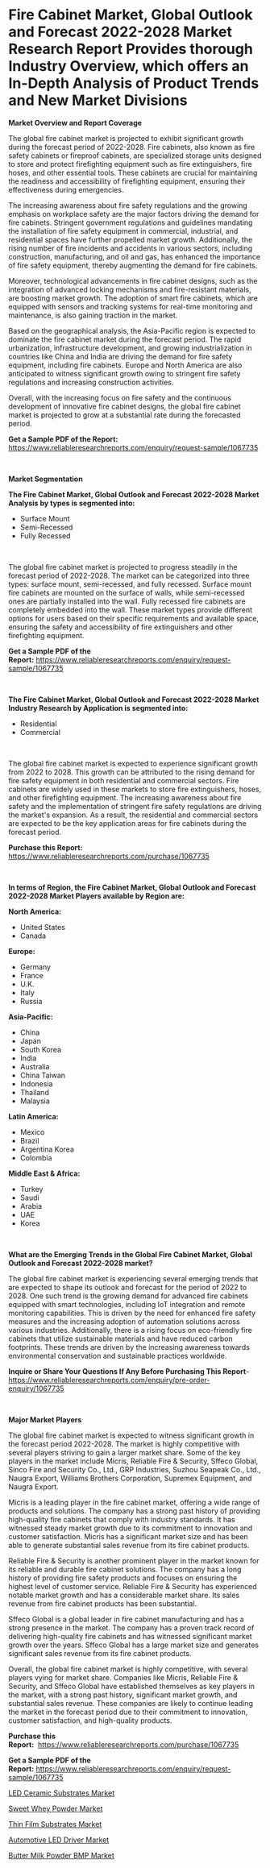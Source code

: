 <p><h1>Fire Cabinet Market, Global Outlook and Forecast 2022-2028 Market Research Report Provides thorough Industry Overview, which offers an In-Depth Analysis of Product Trends and New Market Divisions</h1></p><p><strong>Market Overview and Report Coverage</strong></p>
<p><p>The global fire cabinet market is projected to exhibit significant growth during the forecast period of 2022-2028. Fire cabinets, also known as fire safety cabinets or fireproof cabinets, are specialized storage units designed to store and protect firefighting equipment such as fire extinguishers, fire hoses, and other essential tools. These cabinets are crucial for maintaining the readiness and accessibility of firefighting equipment, ensuring their effectiveness during emergencies.</p><p>The increasing awareness about fire safety regulations and the growing emphasis on workplace safety are the major factors driving the demand for fire cabinets. Stringent government regulations and guidelines mandating the installation of fire safety equipment in commercial, industrial, and residential spaces have further propelled market growth. Additionally, the rising number of fire incidents and accidents in various sectors, including construction, manufacturing, and oil and gas, has enhanced the importance of fire safety equipment, thereby augmenting the demand for fire cabinets.</p><p>Moreover, technological advancements in fire cabinet designs, such as the integration of advanced locking mechanisms and fire-resistant materials, are boosting market growth. The adoption of smart fire cabinets, which are equipped with sensors and tracking systems for real-time monitoring and maintenance, is also gaining traction in the market.</p><p>Based on the geographical analysis, the Asia-Pacific region is expected to dominate the fire cabinet market during the forecast period. The rapid urbanization, infrastructure development, and growing industrialization in countries like China and India are driving the demand for fire safety equipment, including fire cabinets. Europe and North America are also anticipated to witness significant growth owing to stringent fire safety regulations and increasing construction activities.</p><p>Overall, with the increasing focus on fire safety and the continuous development of innovative fire cabinet designs, the global fire cabinet market is projected to grow at a substantial rate during the forecasted period.</p></p>
<p><strong>Get a Sample PDF of the Report:</strong> <a href="https://www.reliableresearchreports.com/enquiry/request-sample/1067735">https://www.reliableresearchreports.com/enquiry/request-sample/1067735</a></p>
<p>&nbsp;</p>
<p><strong>Market Segmentation</strong></p>
<p><strong>The Fire Cabinet Market, Global Outlook and Forecast 2022-2028 Market Analysis by types is segmented into:</strong></p>
<p><ul><li>Surface Mount</li><li>Semi-Recessed</li><li>Fully Recessed</li></ul></p>
<p>&nbsp;</p>
<p><p>The global fire cabinet market is projected to progress steadily in the forecast period of 2022-2028. The market can be categorized into three types: surface mount, semi-recessed, and fully recessed. Surface mount fire cabinets are mounted on the surface of walls, while semi-recessed ones are partially installed into the wall. Fully recessed fire cabinets are completely embedded into the wall. These market types provide different options for users based on their specific requirements and available space, ensuring the safety and accessibility of fire extinguishers and other firefighting equipment.</p></p>
<p><strong>Get a Sample PDF of the Report:</strong>&nbsp;<a href="https://www.reliableresearchreports.com/enquiry/request-sample/1067735">https://www.reliableresearchreports.com/enquiry/request-sample/1067735</a></p>
<p>&nbsp;</p>
<p><strong>The Fire Cabinet Market, Global Outlook and Forecast 2022-2028 Market Industry Research by Application is segmented into:</strong></p>
<p><ul><li>Residential</li><li>Commercial</li></ul></p>
<p>&nbsp;</p>
<p><p>The global fire cabinet market is expected to experience significant growth from 2022 to 2028. This growth can be attributed to the rising demand for fire safety equipment in both residential and commercial sectors. Fire cabinets are widely used in these markets to store fire extinguishers, hoses, and other firefighting equipment. The increasing awareness about fire safety and the implementation of stringent fire safety regulations are driving the market's expansion. As a result, the residential and commercial sectors are expected to be the key application areas for fire cabinets during the forecast period.</p></p>
<p><strong>Purchase this Report:</strong>&nbsp; <a href="https://www.reliableresearchreports.com/purchase/1067735">https://www.reliableresearchreports.com/purchase/1067735</a></p>
<p>&nbsp;</p>
<p><strong>In terms of Region, the Fire Cabinet Market, Global Outlook and Forecast 2022-2028 Market Players available by Region are:</strong></p>
<p>
    <p> <strong> North America: </strong>
        <ul>
            <li>United States</li>
            <li>Canada</li>
        </ul>
        </p> 
    <p> <strong> Europe: </strong>
        <ul>
            <li>Germany</li>
            <li>France</li>
            <li>U.K.</li>
            <li>Italy</li>
            <li>Russia</li>
        </ul>
        </p> 
    <p> <strong> Asia-Pacific: </strong>
        <ul>
            <li>China</li>
            <li>Japan</li>
            <li>South Korea</li>
            <li>India</li>
            <li>Australia</li>
            <li>China Taiwan</li>
            <li>Indonesia</li>
            <li>Thailand</li>
            <li>Malaysia</li>
        </ul>
        </p> 
    <p> <strong> Latin America: </strong>
        <ul>
            <li>Mexico</li>
            <li>Brazil</li>
            <li>Argentina Korea</li>
            <li>Colombia</li>
        </ul>
        </p> 
    <p> <strong> Middle East & Africa: </strong>
        <ul>
            <li>Turkey</li>
            <li>Saudi</li>
            <li>Arabia</li>
            <li>UAE</li>
            <li>Korea</li>
        </ul>
    </p>
    </p>
<p>&nbsp;</p>
<p><strong>What are the Emerging Trends in the Global Fire Cabinet Market, Global Outlook and Forecast 2022-2028 market?</strong></p>
<p><p>The global fire cabinet market is experiencing several emerging trends that are expected to shape its outlook and forecast for the period of 2022 to 2028. One such trend is the growing demand for advanced fire cabinets equipped with smart technologies, including IoT integration and remote monitoring capabilities. This is driven by the need for enhanced fire safety measures and the increasing adoption of automation solutions across various industries. Additionally, there is a rising focus on eco-friendly fire cabinets that utilize sustainable materials and have reduced carbon footprints. These trends are driven by the increasing awareness towards environmental conservation and sustainable practices worldwide.</p></p>
<p><strong>Inquire or Share Your Questions If Any Before Purchasing This Report</strong>- <a href="https://www.reliableresearchreports.com/enquiry/pre-order-enquiry/1067735">https://www.reliableresearchreports.com/enquiry/pre-order-enquiry/1067735</a></p>
<p>&nbsp;</p>
<p><strong>Major Market Players</strong></p>
<p><p>The global fire cabinet market is expected to witness significant growth in the forecast period 2022-2028. The market is highly competitive with several players striving to gain a larger market share. Some of the key players in the market include Micris, Reliable Fire & Security, Sffeco Global, Sinco Fire and Security Co., Ltd., GRP Industries, Suzhou Seapeak Co., Ltd., Naugra Export, Williams Brothers Corporation, Supremex Equipment, and Naugra Export.</p><p>Micris is a leading player in the fire cabinet market, offering a wide range of products and solutions. The company has a strong past history of providing high-quality fire cabinets that comply with industry standards. It has witnessed steady market growth due to its commitment to innovation and customer satisfaction. Micris has a significant market size and has been able to generate substantial sales revenue from its fire cabinet products.</p><p>Reliable Fire & Security is another prominent player in the market known for its reliable and durable fire cabinet solutions. The company has a long history of providing fire safety products and focuses on ensuring the highest level of customer service. Reliable Fire & Security has experienced notable market growth and has a considerable market share. Its sales revenue from fire cabinet products has been substantial.</p><p>Sffeco Global is a global leader in fire cabinet manufacturing and has a strong presence in the market. The company has a proven track record of delivering high-quality fire cabinets and has witnessed significant market growth over the years. Sffeco Global has a large market size and generates significant sales revenue from its fire cabinet products.</p><p>Overall, the global fire cabinet market is highly competitive, with several players vying for market share. Companies like Micris, Reliable Fire & Security, and Sffeco Global have established themselves as key players in the market, with a strong past history, significant market growth, and substantial sales revenue. These companies are likely to continue leading the market in the forecast period due to their commitment to innovation, customer satisfaction, and high-quality products.</p></p>
<p><strong>Purchase this Report:</strong>&nbsp;&nbsp;<a href="https://www.reliableresearchreports.com/purchase/1067735">https://www.reliableresearchreports.com/purchase/1067735</a></p>
<p></p>
<p><strong>Get a Sample PDF of the Report:</strong>&nbsp;<a href="https://www.reliableresearchreports.com/enquiry/request-sample/1067735">https://www.reliableresearchreports.com/enquiry/request-sample/1067735</a></p>
<p><p><a href="https://www.linkedin.com/pulse/led-ceramic-substrates-market-challenges-opportunities-growth-ilige/">LED Ceramic Substrates Market</a></p><p><a href="https://www.reportprime.com/sweet-whey-powder-r6815">Sweet Whey Powder Market</a></p><p><a href="https://www.linkedin.com/pulse/thin-film-substrates-market-size-2023-2030-global-lvhee/">Thin Film Substrates Market</a></p><p><a href="https://medium.com/@barbarafranklin1904/automotive-led-driver-market-size-growth-forecast-2023-2030-3df6833c81ba">Automotive LED Driver Market</a></p><p><a href="https://www.reportprime.com/butter-milk-powder-bmp-r6813">Butter Milk Powder BMP Market</a></p></p>